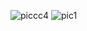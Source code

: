 
![piccc4](https://user-images.githubusercontent.com/70751775/121902657-323e4c80-cd30-11eb-8748-9a26bf6e0b4e.PNG)
![pic1](https://user-images.githubusercontent.com/70751775/121902732-45511c80-cd30-11eb-9208-7c76928ff624.PNG)
